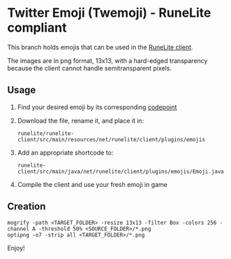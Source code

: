 # Twitter Emoji (Twemoji) - RuneLite compliant

This branch holds emojis that can be used in the [RuneLite client](https://github.com/runelite/runelite).

The images are in png format, 13x13, with a hard-edged transparency because the client cannot handle semitransparent pixels.

## Usage
 1. Find your desired emoji by its corresponding [codepoint](https://emojipedia.org/emoji/)
 2. Download the file, rename it, and place it in:

 	`runelite/runelite-client/src/main/resources/net/runelite/client/plugins/emojis`  
 3. Add an appropriate shortcode to:
 
 	`runelite-client/src/main/java/net/runelite/client/plugins/emojis/Emoji.java`
 4. Compile the client and use your fresh emoji in game

## Creation
```
mogrify -path <TARGET_FOLDER> -resize 13x13 -filter Box -colors 256 -channel A -threshold 50% <SOURCE_FOLDER>/*.png
optipng -o7 -strip all <TARGET_FOLDER>/*.png
```

Enjoy!
